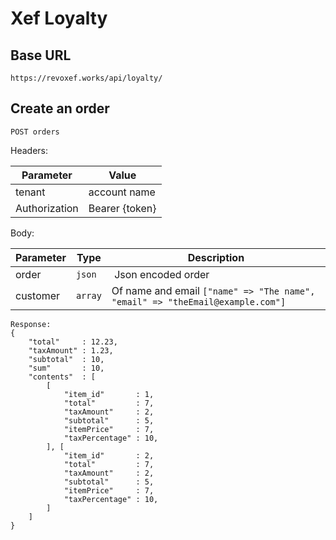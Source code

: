 # Xef Loyalty

## Base URL

`https://revoxef.works/api/loyalty/`


## Create an order

`POST orders`

Headers:

Parameter     | Value
--------------|-----------------
tenant        | account name
Authorization | Bearer {token}

Body:

Parameter | Type         | Description 
----------|--------------|-------------------------
order     | `json`       | Json encoded order   
customer  | `array`      | Of name and email `["name" => "The name", "email" => "theEmail@example.com"]`



```
Response:
{
    "total"     : 12.23,
    "taxAmount" : 1.23,
    "subtotal"  : 10,
    "sum"       : 10,
    "contents"  : [
        [
            "item_id"       : 1,
            "total"         : 7,
            "taxAmount"     : 2,
            "subtotal"      : 5,
            "itemPrice"     : 7,
            "taxPercentage" : 10,
        ], [
            "item_id"       : 2,
            "total"         : 7,
            "taxAmount"     : 2,
            "subtotal"      : 5,
            "itemPrice"     : 7,
            "taxPercentage" : 10,
        ]
    ]
}
```